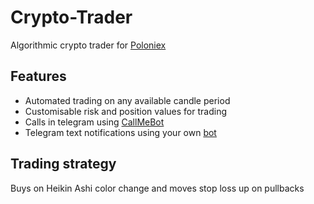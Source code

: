 # Crypto-Trader
Algorithmic crypto trader for [Poloniex](https://poloniex.com/)

## Features
- Automated trading on any available candle period
- Customisable risk and position values for trading
- Calls in telegram using [CallMeBot](https://www.callmebot.com/)
- Telegram text notifications using your own [bot](https://core.telegram.org/bots)

## Trading strategy
Buys on Heikin Ashi color change and moves stop loss up on pullbacks
